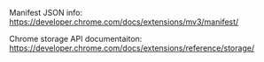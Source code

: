 Manifest JSON info: https://developer.chrome.com/docs/extensions/mv3/manifest/

Chrome storage API documentaiton: https://developer.chrome.com/docs/extensions/reference/storage/

